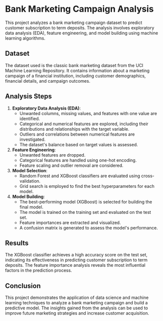 # Bank Marketing Campaign Analysis

This project analyzes a bank marketing campaign dataset to predict customer subscription to term deposits. The analysis involves exploratory data analysis (EDA), feature engineering, and model building using machine learning algorithms.

## Dataset

The dataset used is the classic bank marketing dataset from the UCI Machine Learning Repository. It contains information about a marketing campaign of a financial institution, including customer demographics, financial details, and campaign outcomes.

## Analysis Steps

1. **Exploratory Data Analysis (EDA)**:
    - Unwanted columns, missing values, and features with one value are identified.
    - Categorical and numerical features are explored, including their distributions and relationships with the target variable.
    - Outliers and correlations between numerical features are investigated.
    - The dataset's balance based on target values is assessed.
2. **Feature Engineering**:
    - Unwanted features are dropped.
    - Categorical features are handled using one-hot encoding.
    - Feature scaling and outlier removal are considered.
3. **Model Selection**:
    - Random Forest and XGBoost classifiers are evaluated using cross-validation.
    - Grid search is employed to find the best hyperparameters for each model.
4. **Model Building**:
    - The best-performing model (XGBoost) is selected for building the final model.
    - The model is trained on the training set and evaluated on the test set.
    - Feature importances are extracted and visualized.
    - A confusion matrix is generated to assess the model's performance.

## Results

The XGBoost classifier achieves a high accuracy score on the test set, indicating its effectiveness in predicting customer subscription to term deposits. The feature importance analysis reveals the most influential factors in the prediction process.

## Conclusion

This project demonstrates the application of data science and machine learning techniques to analyze a bank marketing campaign and build a predictive model. The insights gained from the analysis can be used to improve future marketing strategies and increase customer acquisition.

